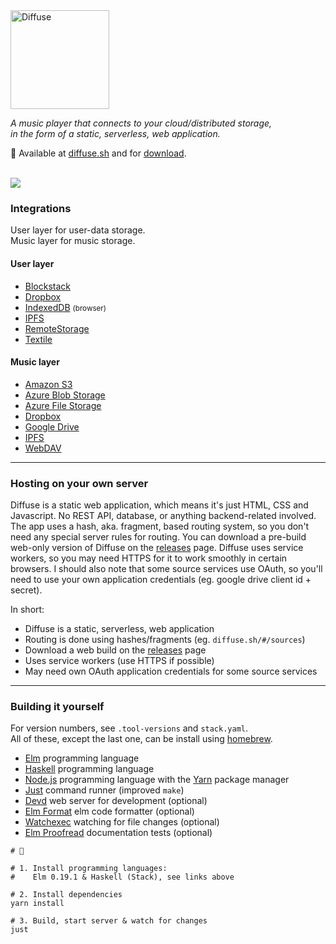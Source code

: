 <img src="https://diffuse.sh/images/diffuse-dark.svg" alt="Diffuse" width="158" />

_A music player that connects to your cloud/distributed storage,  
in the form of a static, serverless, web application._

📍 Available at [diffuse.sh](https://diffuse.sh/) and for [download](https://github.com/icidasset/diffuse/releases).

<br />
<img src="https://icidasset-public.s3.amazonaws.com/diffuse-v2.jpg" />



### Integrations

User layer for user-data storage.  
Music layer for music storage.

#### User layer

- [Blockstack](https://blockstack.org/)
- [Dropbox](https://www.dropbox.com/)
- [IndexedDB](https://developer.mozilla.org/en-US/docs/Web/API/IndexedDB_API) <small>(browser)</small>
- [IPFS](https://ipfs.io/)
- [RemoteStorage](https://remotestorage.io/)
- [Textile](https://github.com/textileio/go-textile)

#### Music layer

- [Amazon S3](https://aws.amazon.com/s3/)
- [Azure Blob Storage](https://azure.microsoft.com/en-us/services/storage/blobs/)
- [Azure File Storage](https://azure.microsoft.com/en-us/services/storage/files/)
- [Dropbox](https://dropbox.com/)
- [Google Drive](https://drive.google.com/)
- [IPFS](https://ipfs.io/)
- [WebDAV](https://en.wikipedia.org/wiki/WebDAV)



---



### Hosting on your own server

Diffuse is a static web application, which means it's just HTML, CSS and Javascript. No REST API, database, or anything backend-related involved. The app uses a hash, aka. fragment, based routing system, so you don't need any special server rules for routing. You can download a pre-build web-only version of Diffuse on the [releases](https://github.com/icidasset/diffuse/releases) page. Diffuse uses service workers, so you may need HTTPS for it to work smoothly in certain browsers. I should also note that some source services use OAuth, so you'll need to use your own application credentials (eg. google drive client id + secret).

In short:
- Diffuse is a static, serverless, web application
- Routing is done using hashes/fragments (eg. `diffuse.sh/#/sources`)
- Download a web build on the [releases](https://github.com/icidasset/diffuse/releases) page
- Uses service workers (use HTTPS if possible)
- May need own OAuth application credentials for some source services



---



### Building it yourself

For version numbers, see `.tool-versions` and `stack.yaml`.  
All of these, except the last one, can be install using [homebrew](https://brew.sh/).

- [Elm](https://elm-lang.org/) programming language
- [Haskell](https://docs.haskellstack.org/en/stable/README/) programming language
- [Node.js](https://nodejs.org/) programming language with the [Yarn](https://yarnpkg.com/) package manager
- [Just](https://github.com/casey/just) command runner (improved `make`)
- [Devd](https://github.com/cortesi/devd) web server for development (optional)
- [Elm Format](https://github.com/avh4/elm-format) elm code formatter (optional)
- [Watchexec](https://github.com/watchexec/watchexec) watching for file changes (optional)
- [Elm Proofread](https://github.com/icidasset/elm-proofread) documentation tests (optional)


```shell
# 🍱

# 1. Install programming languages:
#    Elm 0.19.1 & Haskell (Stack), see links above

# 2. Install dependencies
yarn install

# 3. Build, start server & watch for changes
just
```
